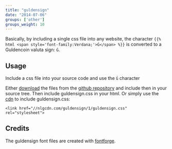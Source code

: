 ```yaml
---
title: "guldensign"
date: "2014-07-06"
groups: ['other']
groups_weight: 10
---
```


Basically, by including a single css file into any website, the character `{{% html <span style='font-family:Verdana;'>Ġ</span> %}}` is converted to a Guldencoin valuta sign: `Ġ`.

## Usage

Include a css file into your source code and use the `Ġ` character

Either [download](https://github.com/nlgcoin/guldensign/archive/master.zip) the files from the [github repository](https://github.com/nlgcoin/guldensign) and include then in your source tree. Then include guldensign.css in your html.
Or simply use the [cdn](/services/cdn) to include guldensign.css:

`<link href="//nlgcdn.com/guldensign/1/guldensign.css" rel="stylesheet">`

## Credits
The guldensign font files are created with [fontforge](http://fontforge.org/).
